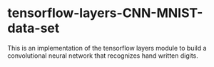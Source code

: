 # tensorflow-layers-CNN-MNIST-data-set
This is an implementation of the tensorflow layers module to build a convolutional neural network that recognizes hand written digits. 
